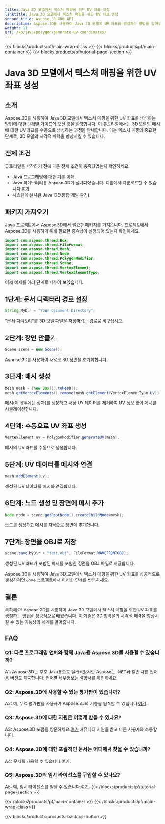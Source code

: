 ```yaml
---
title: Java 3D 모델에서 텍스처 매핑을 위한 UV 좌표 생성
linktitle: Java 3D 모델에서 텍스처 매핑을 위한 UV 좌표 생성
second_title: Aspose.3D 자바 API
description: Aspose.3D를 사용하여 Java 3D 모델의 UV 좌표를 생성하는 방법을 알아보세요. 이 단계별 가이드를 통해 프로젝트의 텍스처 매핑을 향상하세요.
weight: 11
url: /ko/java/polygon/generate-uv-coordinates/
---
```


{{< blocks/products/pf/main-wrap-class >}}
{{< blocks/products/pf/main-container >}}
{{< blocks/products/pf/tutorial-page-section >}}

# Java 3D 모델에서 텍스처 매핑을 위한 UV 좌표 생성

## 소개

Aspose.3D를 사용하여 Java 3D 모델에서 텍스처 매핑을 위한 UV 좌표를 생성하는 방법에 대한 단계별 가이드에 오신 것을 환영합니다. 이 튜토리얼에서는 3D 모델의 메시에 대한 UV 좌표를 수동으로 생성하는 과정을 안내합니다. 이는 텍스처 매핑의 중요한 단계로, 3D 모델의 시각적 매력을 향상시킬 수 있습니다.

## 전제 조건

튜토리얼을 시작하기 전에 다음 전제 조건이 충족되었는지 확인하세요.

- Java 프로그래밍에 대한 기본 이해.
-  Java 라이브러리용 Aspose.3D가 설치되었습니다. 다음에서 다운로드할 수 있습니다.[여기](https://releases.aspose.com/3d/java/).
- 시스템에 설치된 Java IDE(통합 개발 환경).

## 패키지 가져오기

Java 프로젝트에서 Aspose.3D에서 필요한 패키지를 가져옵니다. 프로젝트에서 Aspose.3D를 사용하기 위해 필요한 종속성이 설정되어 있는지 확인하세요.

```java
import com.aspose.threed.Box;
import com.aspose.threed.FileFormat;
import com.aspose.threed.Mesh;
import com.aspose.threed.Node;
import com.aspose.threed.PolygonModifier;
import com.aspose.threed.Scene;
import com.aspose.threed.VertexElement;
import com.aspose.threed.VertexElementType;
```

이제 예제를 여러 단계로 나누어 보겠습니다.

## 1단계: 문서 디렉터리 경로 설정

```java
String MyDir = "Your Document Directory";
```

"문서 디렉토리"를 3D 모델 파일을 저장하려는 경로로 바꾸십시오.

## 2단계: 장면 만들기

```java
Scene scene = new Scene();
```

Aspose.3D를 사용하여 새로운 3D 장면을 초기화합니다.

## 3단계: 메시 생성

```java
Mesh mesh = (new Box()).toMesh();
mesh.getVertexElements().remove(mesh.getElement(VertexElementType.UV));
```

메시(이 경우에는 상자)를 생성하고 내장 UV 데이터를 제거하여 UV 정보 없이 메시를 시뮬레이션합니다.

## 4단계: 수동으로 UV 좌표 생성

```java
VertexElement uv = PolygonModifier.generateUV(mesh);
```

메시의 UV 좌표를 수동으로 생성합니다.

## 5단계: UV 데이터를 메시와 연결

```java
mesh.addElement(uv);
```

생성된 UV 데이터를 메시와 연결합니다.

## 6단계: 노드 생성 및 장면에 메시 추가

```java
Node node = scene.getRootNode().createChildNode(mesh);
```

노드를 생성하고 메시를 자식으로 장면에 추가합니다.

## 7단계: 장면을 OBJ로 저장

```java
scene.save(MyDir + "test.obj", FileFormat.WAVEFRONTOBJ);
```

생성된 UV 좌표가 포함된 메시를 포함한 장면을 OBJ 파일로 저장합니다.

Aspose.3D를 사용하여 Java 3D 모델에서 텍스처 매핑을 위한 UV 좌표를 성공적으로 생성하려면 Java 프로젝트에서 이러한 단계를 반복하세요.

## 결론

축하해요! Aspose.3D를 사용하여 Java 3D 모델에서 텍스처 매핑을 위한 UV 좌표를 생성하는 방법을 성공적으로 배웠습니다. 이 기술은 3D 창작물의 시각적 매력을 향상시킬 수 있는 가능성의 세계를 열어줍니다.

## FAQ

### Q1: 다른 프로그래밍 언어와 함께 Java용 Aspose.3D를 사용할 수 있습니까?

A1: Aspose.3D는 주로 Java용으로 설계되었지만 Aspose는 .NET과 같은 다른 언어용 버전도 제공합니다. 언어별 세부정보는 설명서를 확인하세요.

### Q2: Aspose.3D에 사용할 수 있는 평가판이 있습니까?

 A2: 예, 무료 평가판을 사용하여 Aspose.3D의 기능을 탐색할 수 있습니다.[여기](https://releases.aspose.com/).

### Q3: Aspose.3D에 대한 지원은 어떻게 받을 수 있나요?

 A3: Aspose.3D 포럼을 방문하세요.[여기](https://forum.aspose.com/c/3d/18) 커뮤니티 지원을 받고 다른 사용자와 소통합니다.

### Q4: Aspose.3D에 대한 포괄적인 문서는 어디에서 찾을 수 있습니까?

 A4: 문서를 사용할 수 있습니다.[여기](https://reference.aspose.com/3d/java/).

### Q5: Aspose.3D의 임시 라이선스를 구입할 수 있나요?

 A5: 예, 임시 라이센스를 얻을 수 있습니다.[여기](https://purchase.aspose.com/temporary-license/).
{{< /blocks/products/pf/tutorial-page-section >}}

{{< /blocks/products/pf/main-container >}}
{{< /blocks/products/pf/main-wrap-class >}}

{{< blocks/products/products-backtop-button >}}
